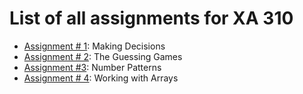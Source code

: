 # List of all assignments for XA 310
- [Assignment # 1](/Assignments/Assignment01.md): Making Decisions
- [Assignment # 2](/Assignments/Assignment02.md): The Guessing Games
- [Assignment #3](/Assignments/Assignment03.md): Number Patterns
- [Assignment # 4](/Assignments/Assignment04.md): Working with Arrays

